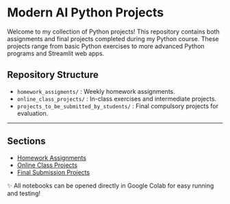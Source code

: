# Modern AI Python Projects

Welcome to my collection of Python projects! This repository contains both assignments and final projects completed during my Python course. These projects range from basic Python exercises to more advanced Python programs and Streamlit web apps.

## Repository Structure

- `homework_assigments/` : Weekly homework assignments.
- `online_class_projects/` : In-class exercises and intermediate projects.
- `projects_to_be_submitted_by_students/` : Final compulsory projects for evaluation.

---

## Sections

- [Homework Assignments](homework_assigments/README.md)
- [Online Class Projects](online_class_assigments/README.md)
- [Final Submission Projects](submission-projects/README.md)

✨ All notebooks can be opened directly in Google Colab for easy running and testing!